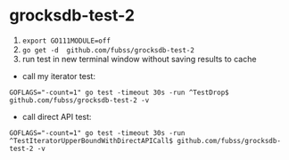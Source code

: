 # grocksdb-test-2
1. `export GO111MODULE=off`
2. `go get -d  github.com/fubss/grocksdb-test-2`
3. run test in new terminal window without saving results to cache
 - call my iterator test:
```
GOFLAGS="-count=1" go test -timeout 30s -run ^TestDrop$ github.com/fubss/grocksdb-test-2 -v
```
- call direct API test:
```
GOFLAGS="-count=1" go test -timeout 30s -run ^TestIteratorUpperBoundWithDirectAPICall$ github.com/fubss/grocksdb-test-2 -v
```
